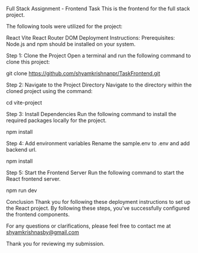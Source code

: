 Full Stack Assignment - Frontend Task
This is the frontend for the full stack project.

The following tools were utilized for the project:

React
Vite
React Router DOM
Deployment Instructions:
Prerequisites:
Node.js and npm should be installed on your system.

Step 1: Clone the Project
Open a terminal and run the following command to clone this project:

git clone https://github.com/shyamkrishnanpr/TaskFrontend.git

Step 2: Navigate to the Project Directory
Navigate to the directory within the cloned project using the command:

cd vite-project

Step 3: Install Dependencies
Run the following command to install the required packages locally for the project.

npm install

Step 4: Add environment variables
Rename the sample.env to .env and add backend url.

npm install

Step 5: Start the Frontend Server
Run the following command to start the React frontend server.

npm run dev

Conclusion
Thank you for following these deployment instructions to set up the React project. By following these steps, you've successfully configured the frontend components.

For any questions or clarifications, please feel free to contact me at shyamkrishnasby@gmail.com

Thank you for reviewing my submission.
